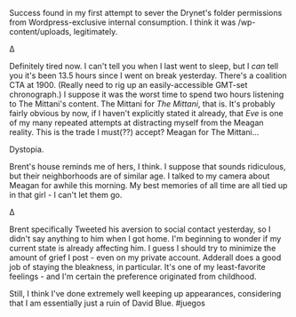 Success found in my first attempt to sever the Drynet's folder permissions from Wordpress-exclusive internal consumption. I think it was /wp-content/uploads, legitimately.

∆

Definitely tired now. I can't tell you when I last went to sleep, but I *can* tell you it's been 13.5 hours since I went on break yesterday. There's a coalition CTA at 1900. (Really need to rig up an easily-accessible GMT-set chronograph.) I suppose it was the worst time to spend two hours listening to The Mittani's content. The Mittani for *The Mittani*, that is. It's probably fairly obvious by now, if I haven't explicitly stated it already, that *Eve* is one of my many repeated attempts at distracting myself from the Meagan reality. This is the trade I must(??) accept? Meagan for The Mittani...

Dystopia.

Brent's house reminds me of hers, I think. I suppose that sounds ridiculous, but their neighborhoods are of similar age. I talked to my camera about Meagan for awhile this morning. My best memories of all time are all tied up in that girl - I can't let them go.

∆

Brent specifically Tweeted his aversion to social contact yesterday, so I didn't say anything to him when I got home. I'm beginning to wonder if my current state is already affecting him. I guess I should try to minimize the amount of grief I post - even on my private account. Adderall does a good job of staying the bleakness, in particular. It's one of my least-favorite feelings - and I'm certain the preference originated from childhood.

Still, I think I've done extremely well keeping up appearances, considering that I am essentially just a ruin of David Blue.
#juegos